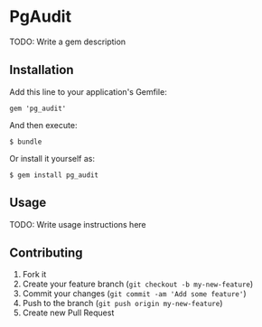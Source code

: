 # PgAudit

TODO: Write a gem description

## Installation

Add this line to your application's Gemfile:

    gem 'pg_audit'

And then execute:

    $ bundle

Or install it yourself as:

    $ gem install pg_audit

## Usage

TODO: Write usage instructions here

## Contributing

1. Fork it
2. Create your feature branch (`git checkout -b my-new-feature`)
3. Commit your changes (`git commit -am 'Add some feature'`)
4. Push to the branch (`git push origin my-new-feature`)
5. Create new Pull Request
